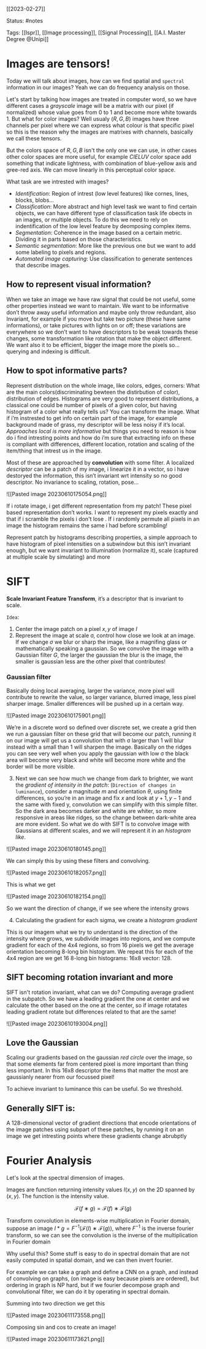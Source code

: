 [[2023-02-27]]

Status: #notes 

Tags: [[Ispr]], [[Image processing]], [[Signal Processing]], [[A.I. Master Degree @Unipi]]


# Images are tensors!

Today we will talk about images, how can we find spatial and `spectral` information in our images? Yeah we can do frequency analysis on those.

Let's start by talking how images are treated in computer word, so we have different cases a *grayscale* image will be a matrix with our pixel (if normalized) whose value goes from 0 to 1 and become more white towards 1. But what for color images? Well usualy $(R,G,B)$ images have three channels per pixel where we can express what colour is that specific pixel so this is the reason why the images are matrixes with channels, basically we call these tensors.

But the colors space of $R,G,B$ isn't the only one we can use, in other cases other color spaces are more useful, for example $CIELUV$ color space add something that indicate lightness, with combination of blue-yellow axis and gree-red axis. We can move linearly in this perceptual color space.

What task are we intrested with images?

- *Identification*: Region of intrest (low level features) like cornes, lines, blocks, blobs...
- *Classification*: More abstract and high level task we want to find certain objects, we can have different type of classification task life obects in an images, or multiple objects. To do this we need to rely on indentification of the low level feature by deomposing complex items.
- *Segmentation*: Coherence in the image based on a certain metric. Dividing it in parts based on those characteristics.
- *Semantic segmentation*: More like the previous one but we want to add some labeling to pixels and regions.
- *Automated image capturing*: Use classification to generate sentences that describe images.

## How to represent visual information?

When we take an image we have raw signal that could be not useful, some other properties instead we want to maintain.
We want to be informative don’t throw away useful information and maybe only throw redundant, also Invariant, for example if you move but take two picture (these have same informations), or take pictures with lights on or off; these variations are everywhere so we don’t want to have descriptors to be weak towards these changes, some transformation like rotation that make the object different. We want also it to be efficient, bigger the image more the pixels so... querying and indexing is difficult.

## How to spot informative parts?

Represent distribution on the whole image, like colors, edges, corners: What are the main colors(discriminating bewteen the distirbution of color), distribution of edges. Histograms are very good to represent distributions, a classical one could be number of pixels of a given color, but having histogram of a color what really
tells us? You can transform the image. What if i’m instrested to get info on certain part of the image, for example background made of grass, my descriptor will be less noisy if it’s local. *Approaches local is more informative* but things you need to reason is how do i find intresting points and how do i’m sure that extracting info on these is compliant with differences, different location, rotation and scaling of the item/thing that intrest us in the image.

Most of these are approached by **convolution** with some filter. A localized *descriptor* can be a patch of my image, i linearize it in a vector, so i have destoryed the information, this isn’t invariant wrt intensity so no good descriptor. No invariance to scaling, rotation, pose...

![[Pasted image 20230610175054.png]]


If i rotate image, i get different representation from my patch! These pixel based representation don’t works. I want to represent my pixels exactly and that if i scramble the pixels i don't lose . If i randomly permute all pixels in an image the histogram remains the same i had before scrambling! 

Represent patch by histograms describing properties, a simple approach to have histogram of pixel intensities on a subwindow but this isn’t invariant enough, but we want invariant to illlumination (normalize it), scale (captured at multiple scale by simulating) and more


# SIFT

**Scale Invariant Feature Transform**, it’s a descriptor that is invariant to scale.

`Idea`:
1. Center the image patch on a pixel $x, y$ of image $I$
2. Represent the image at scale σ, control how close we look at an image. If we change $\sigma$ we blur or sharp the image, like a magnifing glass or mathematically speaking a gaussian. So we convolve the image with a Gaussian filter $G$, the larger the gaussian the blur is the image, the smaller is gaussian less are the other pixel that contributes!

### Gaussian filter

Basically doing local averaging, larger the variance, more pixel will contribute to rewrite the value, so larger variance, blurred image, less pixel sharper image. Smaller differences will be pushed up in a certain way. 

![[Pasted image 20230610175901.png]]

We’re in a discrete word so defined over discrete set, we create a grid then we run a gaussian filter on these grid that will become our patch, running it on our image will get us a convolution that with σ larger than 1 will blur instead with a small than 1 will sharpen the image. Basically on the ridges you can see very well when you apply the gaussian with low σ the black area will become very black and white will become more white and the border will be more visible. 

3. Next we can see how much we change from dark to brighter, we want the *gradient of intensity in the patch*: (`Direction of changes in luminance`), consider a magnitude $m$ and orientation $\theta$, using finite differences, so you’re in an image and fix $x$ and look at $y + 1, y − 1$ and the same with fixed y, convolution we can simplify with this simple filter. So the dark area becomes darker and white are whiter, so more responsive in areas like ridges, so the change between dark-white area are more evident. So what we do with SIFT is to convolve image with Gaussians at different scales, and we will represent it in an *histogram like*.

![[Pasted image 20230610180145.png]]

We can simply this by using these filters and convolving.

![[Pasted image 20230610182057.png]]

This is what we get 

![[Pasted image 20230610182154.png]]

So we want the direction of change, if we see where the intensity grows

4. Calculating the gradient for each sigma, we create a *histogram gradient*

This is our imagem what we try to understand is the direction of the intensity where grows, we subdivide images into regions, and we compute gradient for each of the 4x4 regions, so from 16 pixels we get the average orientation becoming 8-long bin histogram. We repeat this for each of the 4x4 region are we get 16 8-long bin histograms: 16x8 vector: 128.

## SIFT becoming rotation invariant and more

SIFT isn't rotation invariant, what can we do?
Computing average gradient in the subpatch. So we have a leading gradient the one at center and we calculate the other based on the one at the center, so if image rotatates leading gradient rotate but differences related to that are the same!

![[Pasted image 20230610193004.png]]

## Love the Gaussian

Scaling our gradients based on the gaussian *red circle*
over the image, so that some elements far from centered pixel is more important than thing less important. In this 16x8 descriptor the items that matter the most are gaussianly nearer from our focussed pixel!

To achieve invariant to luminance this can be useful.
So we threshold.

## Generally SIFT is:

A 128-dimensional vector of gradient directions that encode orientations of the image patches using subpart of these patches, by running it on an image we get intresting points where these gradients change abrubptly

# Fourier Analysis

Let's look at the spectral dimension of images. 

Images are function returning intensity values $I(x,y)$ on the 2D spanned by $(x,y)$. The function is the intensity value.

$$
\mathcal{F}(f ∗ g) = \mathcal{F}(f ) ∗ \mathcal{F}(g)
$$

Transform convolution in elements-wise multiplication in Fourier domain, suppose an image $I * g = F^{-1}(\mathcal{F}(I) ∗ \mathcal{F}(g))$, where $F^{-1}$ is the inverse fourier transform, so we can see the convolution is the inverse of the multiplication in Fourier domain 

Why useful this? Some stuff is easy to do in spectral domain that are not easily computed in spatial domain, and we can then invert fourier.

For example we can take a graph and define a CNN on a graph, and instead of convolving on graphs, (on image is easy because pixels are ordered), but ordering in graph is NP hard, but if we fourier decompose graph and convolutional filter, we can do it by operating in spectral domain.

Summing into two direction we get this

![[Pasted image 20230611173558.png]]

Composing sin and cos to create an image!

![[Pasted image 20230611173621.png]]